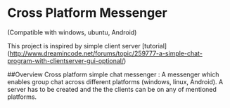 # Cross Platform Messenger 
(Compatible with windows, ubuntu, Android)

This project is inspired by simple client server [tutorial] (http://www.dreamincode.net/forums/topic/259777-a-simple-chat-program-with-clientserver-gui-optional/)

##Overview
Cross platform simple chat messenger :
A messenger which enables group chat across different platforms (windows, linux, Android). A server has to be created and the the clients can be on any of mentioned platforms. 


